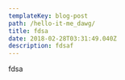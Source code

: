 ```yaml
---
templateKey: blog-post
path: /hello-it-me_dawg/
title: fdsa
date: 2018-02-28T03:31:49.040Z
description: fdsaf
---
```

fdsa
